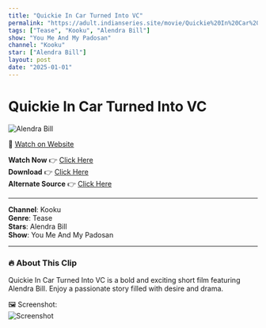 ```yaml
---
title: "Quickie In Car Turned Into VC"
permalink: "https://adult.indianseries.site/movie/Quickie%20In%20Car%20Turned%20Into%20VC"
tags: ["Tease", "Kooku", "Alendra Bill"]
show: "You Me And My Padosan"
channel: "Kooku"
star: ["Alendra Bill"]
layout: post
date: "2025-01-01"
---
```


# Quickie In Car Turned Into VC

![Alendra Bill](https://shorts.desisins.com/wp-content/uploads/2024/08/Alendra-Bill-in-You-Me-and-My-Padosan-Kooku-DesiSins.com_.jpg)

🔗 [Watch on Website](https://adult.indianseries.site/movie/Quickie%20In%20Car%20Turned%20Into%20VC)

**Watch Now** 👉 [Click Here](https://adult.indianseries.site/movie/Quickie%20In%20Car%20Turned%20Into%20VC)  
**Download** 👉 [Click Here](https://adult.indianseries.site/movie/Quickie%20In%20Car%20Turned%20Into%20VC)  
**Alternate Source** 👉 [Click Here](https://adult.indianseries.site/movie/Quickie%20In%20Car%20Turned%20Into%20VC)

---

**Channel**: Kooku  
**Genre**: Tease  
**Stars**: Alendra Bill  
**Show**: You Me And My Padosan

---

### 🔥 About This Clip

Quickie In Car Turned Into VC is a bold and exciting short film featuring Alendra Bill. Enjoy a passionate story filled with desire and drama.
 
🖼️ Screenshot:  
![Screenshot](https://shorts.desisins.com/wp-content/uploads/2024/08/Alendra-Bill-in-You-Me-and-My-Padosan-Kooku-DesiSins.com_.jpg)

